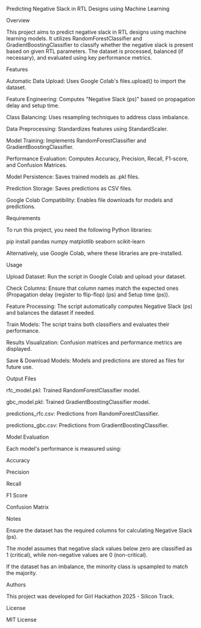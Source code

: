 Predicting Negative Slack in RTL Designs using Machine Learning

Overview

This project aims to predict negative slack in RTL designs using machine learning models. It utilizes RandomForestClassifier and GradientBoostingClassifier to classify whether the negative slack is present based on given RTL parameters. The dataset is processed, balanced (if necessary), and evaluated using key performance metrics.

Features

Automatic Data Upload: Uses Google Colab's files.upload() to import the dataset.

Feature Engineering: Computes "Negative Slack (ps)" based on propagation delay and setup time.

Class Balancing: Uses resampling techniques to address class imbalance.

Data Preprocessing: Standardizes features using StandardScaler.

Model Training: Implements RandomForestClassifier and GradientBoostingClassifier.

Performance Evaluation: Computes Accuracy, Precision, Recall, F1-score, and Confusion Matrices.

Model Persistence: Saves trained models as .pkl files.

Prediction Storage: Saves predictions as CSV files.

Google Colab Compatibility: Enables file downloads for models and predictions.

Requirements

To run this project, you need the following Python libraries:

pip install pandas numpy matplotlib seaborn scikit-learn

Alternatively, use Google Colab, where these libraries are pre-installed.

Usage

Upload Dataset: Run the script in Google Colab and upload your dataset.

Check Columns: Ensure that column names match the expected ones (Propagation delay (register to flip-flop) (ps) and Setup time (ps)).

Feature Processing: The script automatically computes Negative Slack (ps) and balances the dataset if needed.

Train Models: The script trains both classifiers and evaluates their performance.

Results Visualization: Confusion matrices and performance metrics are displayed.

Save & Download Models: Models and predictions are stored as files for future use.

Output Files

rfc_model.pkl: Trained RandomForestClassifier model.

gbc_model.pkl: Trained GradientBoostingClassifier model.

predictions_rfc.csv: Predictions from RandomForestClassifier.

predictions_gbc.csv: Predictions from GradientBoostingClassifier.

Model Evaluation

Each model's performance is measured using:

Accuracy

Precision

Recall

F1 Score

Confusion Matrix

Notes

Ensure the dataset has the required columns for calculating Negative Slack (ps).

The model assumes that negative slack values below zero are classified as 1 (critical), while non-negative values are 0 (non-critical).

If the dataset has an imbalance, the minority class is upsampled to match the majority.

Authors

This project was developed for Girl Hackathon 2025 - Silicon Track.

License

MIT License

